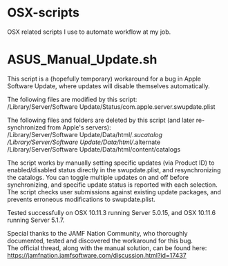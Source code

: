# OSX-scripts
OSX related scripts I use to automate workflow at my job.

# ASUS_Manual_Update.sh
This script is a (hopefully temporary) workaround for a bug in Apple Software Update, where updates will disable themselves automatically.

The following files are modified by this script: <br />
/Library/Server/Software Update/Status/com.apple.server.swupdate.plist

The following files and folders are deleted by this script (and later re-synchronized from Apple's servers): <br />
/Library/Server/Software Update/Data/html/*.sucatalog <br />
/Library/Server/Software Update/Data/html/*.alternate <br />
/Library/Server/Software Update/Data/html/content/catalogs <br />

The script works by manually setting specific updates (via Product ID) to enabled/disabled status directly in the swupdate.plist, and resynchronizing the catalogs.  You can toggle multiple updates on and off before synchronizing, and specific update status is reported with each selection.  The script checks user submissions against existing update packages, and prevents erroneous modifications to swupdate.plist.

Tested successfully on OSX 10.11.3 running Server 5.0.15, and OSX 10.11.6 running Server 5.1.7.

Special thanks to the JAMF Nation Community, who thoroughly documented, tested and discovered the workaround for this bug. <br />
The official thread, along with the manual solution, can be found here: <br />
https://jamfnation.jamfsoftware.com/discussion.html?id=17437
